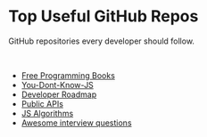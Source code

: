 # Top Useful GitHub Repos
GitHub repositories every developer should follow.

<br>

- [Free Programming Books](https://github.com/EbookFoundation/free-programming-books)
- [You-Dont-Know-JS](https://github.com/getify/You-Dont-Know-JS)
- [Developer Roadmap](https://github.com/kamranahmedse/developer-roadmap)
- [Public APIs](https://github.com/public-apis/public-apis)
- [JS Algorithms](https://github.com/trekhleb/javascript-algorithms)
- [Awesome interview questions](https://github.com/DopplerHQ/awesome-interview-questions)
